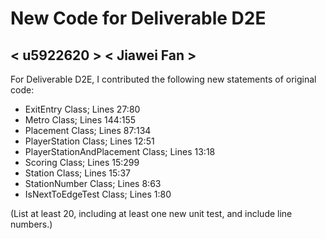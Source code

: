 # New Code for Deliverable D2E

## < u5922620 > < Jiawei Fan >

For Deliverable D2E, I contributed the following new statements of original code:

-   ExitEntry Class; Lines 27:80
-   Metro Class; Lines 144:155
-   Placement Class; Lines 87:134
-   PlayerStation Class; Lines 12:51
-   PlayerStationAndPlacement Class; Lines 13:18
-   Scoring Class; Lines 15:299
-   Station Class; Lines 15:37
-   StationNumber Class; Lines 8:63
-   IsNextToEdgeTest Class; Lines 1:80

(List at least 20, including at least one new unit test, and include line numbers.)
